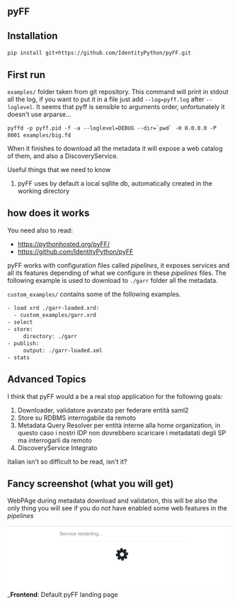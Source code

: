 pyFF
----

## Installation
````
pip install git+https://github.com/IdentityPython/pyFF.git
````

## First run

`examples/` folder taken from git repository.
This command will print in stdout all the log, if you want to put it in a file just add `--log=pyff.log` after `--loglevel`.
It seems that pyff is sensible to arguments order, unfortunately it doesn't use arparse...

````
pyffd -p pyff.pid -f -a --loglevel=DEBUG --dir=`pwd` -H 0.0.0.0 -P 8001 examples/big.fd
````
When it finishes to download all the metadata it will expose a web catalog of them, and also a DiscoveryService.

Useful things that we need to know
1. pyFF uses by default a local sqllite db, automatically created in the working directory

## how does it works
You need also to read:
- https://pythonhosted.org/pyFF/
- https://github.com/IdentityPython/pyFF

pyFF works with configuration files called _pipelines_, it exposes services and all its features depending of what we configure in these _pipelines_ files. The following example is used to download to `./garr` folder all the metadata.

`custom_examples/` contains some of the following examples.
````
- load xrd ./garr-loaded.xrd:
  - custom_examples/garr.xrd
- select
- store:
     directory: ./garr
- publish:
     output: ./garr-loaded.xml
- stats
````




## Advanced Topics
I think that pyFF would a be a real stop application for the following goals:

1. Downloader, validatore avanzato per federare entità saml2
2. Store su RDBMS interrogabile da remoto
3. Metadata Query Resolver per entità interne alla home organization, in questo caso i nostri IDP non dovrebbero scaricare i metadatati degli SP ma interrogarli da remoto
4. DiscoveryService Integrato

Italian isn't so difficult to be read, isn't it?


## Fancy screenshot (what you will get)
WebPAge during metadata download and validation, this will be also the only thing you will see if you do not have enabled some web features in the _pipelines_

![Home](gallery/service_request.png)
_**Frontend**: Default pyFF landing page

